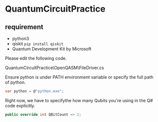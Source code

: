 # QuantumCircuitPractice

## requirement

- python3
- qiskit `pip install qiskit`
- Quantum Development Kit by Microsoft

Please edit the following code.

QuantumCircuitPractice\OpenQASM\FileDriver.cs

Ensure python is under PATH environment variable or specify the full path of python.

```cs
var python = @"python.exe";
```

Right now, we have to specifythe how many Qubits you're using in the Q# code explicitly.

```cs
public override int QBitCount => 2;
```